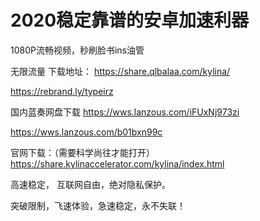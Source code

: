 # 2020稳定靠谱的安卓加速利器
1080P流畅视频，秒刷脸书ins油管

无限流量
下载地址：
https://share.qlbalaa.com/kylina/

https://rebrand.ly/typeirz

国内蓝奏网盘下载
https://wws.lanzous.com/iFUxNj973zi

https://wws.lanzous.com/b01bxn99c

官网下载：（需要科学尚往才能打开）
https://share.kylinaccelerator.com/kylina/index.html

高速稳定， 互联网自由，绝对隐私保护。

突破限制，飞速体验，急速稳定，永不失联！
